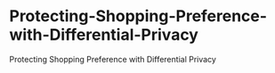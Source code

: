 # Protecting-Shopping-Preference-with-Differential-Privacy
Protecting Shopping Preference with Differential Privacy
